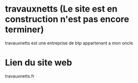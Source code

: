 # travauxnetts (Le site est en construction n'est pas encore terminer)
travauxnetts est une entreprise de btp appartenant a mon oncle 

# Lien du site web

  travauxnetts.fr
